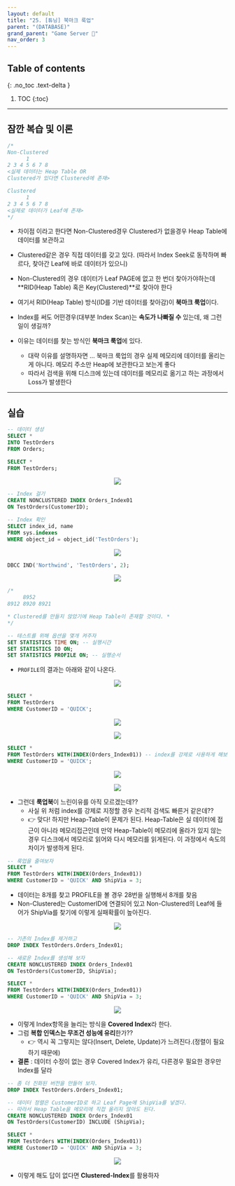 ```yaml
---
layout: default
title: "25. [튜닝] 북마크 룩업"
parent: "(DATABASE)"
grand_parent: "Game Server 👾"
nav_order: 3
---
```


## Table of contents
{: .no_toc .text-delta }

1. TOC
{:toc}

---

## 잠깐 복습 및 이론

```sql
/*
Non-Clustered
      1
2 3 4 5 6 7 8
<실제 데이터는 Heap Table OR 
Clustered가 있다면 Clustered에 존재>

Clustered
      1
2 3 4 5 6 7 8 
<실제로 데이터가 Leaf에 존재>
*/
```

* 차이점 이라고 한다면 Non-Clustered경우 Clustered가 없을경우 Heap Table에 데이터를 보관하고
* Clustered같은 경우 직접 데이터를 갖고 있다. (따라서 Index Seek로 동작하며 빠르다, 찾아간 Leaf에 바로 데이터가 있으니)
* Non-Clustered의 경우 데이터가 Leaf PAGE에 없고 한 번더 찾아가야하는데 **RID(Heap Table) 혹은 Key(Clustered)**로 찾아야 한다
* 여기서 RID(Heap Table) 방식(ID를 기반 데이터를 찾아감)이 **북마크 룩업**이다. 

* Index를 써도 어떤경우(대부분 Index Scan)는 **속도가 나빠질 수** 있는데, 왜 그런 일이 생길까?
* 이유는 데이터를 찾는 방식인 **북마크 룩업**에 있다. 
  * 대략 이유를 설명하자면 ... 북마크 룩업의 경우 실제 메모리에 데이터를 올리는게 아니다. 메모리 주소만 Heap에 보관한다고 보는게 좋다
  * 따라서 검색을 위해 디스크에 있는데 데이터를 메모리로 옮기고 하는 과정에서 Loss가 발생한다

---

## 실습

```sql
-- 데이터 생성
SELECT *
INTO TestOrders
FROM Orders;

SELECT *
FROM TestOrders;
```

<p align="center">
  <img src="https://taehyungs-programming-blog.github.io/blog/assets/images/database/basic-25-1.png"/>
</p>

```sql
-- Index 걸기
CREATE NONCLUSTERED INDEX Orders_Index01
ON TestOrders(CustomerID);

-- Index 확인
SELECT index_id, name
FROM sys.indexes
WHERE object_id = object_id('TestOrders');
```

<p align="center">
  <img src="https://taehyungs-programming-blog.github.io/blog/assets/images/database/basic-25-2.png"/>
</p>

```sql
DBCC IND('Northwind', 'TestOrders', 2);
```

<p align="center">
  <img src="https://taehyungs-programming-blog.github.io/blog/assets/images/database/basic-25-3.png"/>
</p>

```sql
/*
     8952
8912 8920 8921

* Clustered를 만들지 않았기에 Heap Table이 존재할 것이다. *
*/
```

```sql
-- 테스트를 위해 옵션을 몇개 켜주자
SET STATISTICS TIME ON; -- 실행시간
SET STATISTICS IO ON;
SET STATISTICS PROFILE ON; -- 실행순서
```

* `PROFILE`의 결과는 아래와 같이 나온다.

<p align="center">
  <img src="https://taehyungs-programming-blog.github.io/blog/assets/images/database/basic-25-8.png"/>
</p>

```sql
SELECT *
FROM TestOrders
WHERE CustomerID = 'QUICK';
```

<p align="center">
  <img src="https://taehyungs-programming-blog.github.io/blog/assets/images/database/basic-25-4.png"/>
</p>

<p align="center">
  <img src="https://taehyungs-programming-blog.github.io/blog/assets/images/database/basic-25-5.png"/>
</p>


```sql
SELECT *
FROM TestOrders WITH(INDEX(Orders_Index01)) -- index를 강제로 사용하게 해보자
WHERE CustomerID = 'QUICK';
```

<p align="center">
  <img src="https://taehyungs-programming-blog.github.io/blog/assets/images/database/basic-25-6.png"/>
</p>

<p align="center">
  <img src="https://taehyungs-programming-blog.github.io/blog/assets/images/database/basic-25-7.png"/>
</p>

* 그런데 **룩업북**이 느린이유를 아직 모르겠는데?? 
  * 사실 위 처럼 index를 강제로 지정할 경우 논리적 검색도 빠른거 같은데?? 
  * 👉 맞다! 하지만 Heap-Table이 문제가 된다. Heap-Table은 실 데이터에 접근이 아니라 메모리접근인데 만약 Heap-Table이 메모리에 올라가 있지 않는 경우 디스크에서 메모리로 읽어와 다시 메모리를 읽게된다. 이 과정에서 속도의 차이가 발생하게 된다.

```sql
-- 룩업을 줄여보자
SELECT *
FROM TestOrders WITH(INDEX(Orders_Index01))
WHERE CustomerID = 'QUICK' AND ShipVia = 3;
```

* 데이터는 8개를 찾고 PROFILE을 볼 경우 28번을 실행해서 8개를 찾음
* Non-Clustered는 CustomerID에 연결되어 있고 Non-Clustered의 Leaf에 들어가 ShipVia를 찾기에 이렇게 실패확률이 높아진다.

<p align="center">
  <img src="https://taehyungs-programming-blog.github.io/blog/assets/images/database/basic-25-9.png"/>
</p>


```sql
-- 기존의 Index를 제거하고
DROP INDEX TestOrders.Orders_Index01;

-- 새로운 Index를 생성해 보자
CREATE NONCLUSTERED INDEX Orders_Index01
ON TestOrders(CustomerID, ShipVia);
```

```sql
SELECT *
FROM TestOrders WITH(INDEX(Orders_Index01))
WHERE CustomerID = 'QUICK' AND ShipVia = 3;
```

<p align="center">
  <img src="https://taehyungs-programming-blog.github.io/blog/assets/images/database/basic-25-10.png"/>
</p>

* 이렇게 Index항목을 늘리는 방식을 **Covered Index**라 한다.
* 그럼 **복합 인덱스는 무조건 성능에 유리**한가?? 
  * 👉 역시 꼭 그렇지는 않다(Insert, Delete, Update)가 느려진다.(정렬이 필요하기 때문에)
* **결론** : 데이터 수정이 없는 경우 Covered Index가 유리, 다른경우 필요한 경우만 Index를 달라

```sql
-- 좀 더 진화된 버전을 만들어 보자.
DROP INDEX TestOrders.Orders_Index01;

-- 데이터 정렬은 CustomerID로 하고 Leaf Page에 ShipVia를 넣겠다.
-- 따라서 Heap Table을 메모리에 직접 올리지 않아도 된다.
CREATE NONCLUSTERED INDEX Orders_Index01
ON TestOrders(CustomerID) INCLUDE (ShipVia);
```

```sql
SELECT *
FROM TestOrders WITH(INDEX(Orders_Index01))
WHERE CustomerID = 'QUICK' AND ShipVia = 3;
```

<p align="center">
  <img src="https://taehyungs-programming-blog.github.io/blog/assets/images/database/basic-25-11.png"/>
</p>

* 이렇게 해도 답이 없다면 **Clustered-Index**를 활용하자